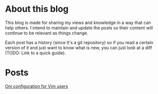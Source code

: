 # About this blog

This blog is made for sharing my views and knowledge in a way that can help others.
I intend to maintain and update the posts so their content will continue to be relevant as things change.

Each post has a history (since it's a git repository) so if you read a certain version of it and just want to know what is new, you can just look at a diff (TODO: Link to a quick guide).

# Posts

[Oni configuration for Vim users](oni-for-vim-users.md)

